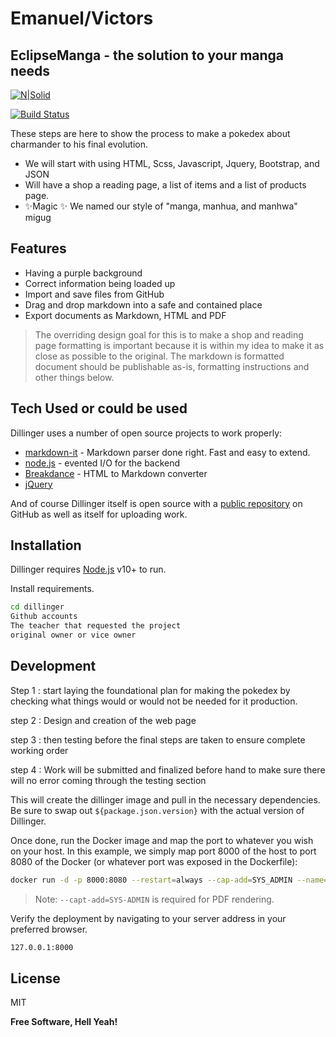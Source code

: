 # Emanuel/Victors
## EclipseManga - the solution to your manga needs

[![N|Solid](https://cldup.com/dTxpPi9lDf.thumb.png)](https://nodesource.com/products/nsolid)

[![Build Status](https://travis-ci.org/joemccann/dillinger.svg?branch=master)](https://travis-ci.org/joemccann/dillinger)

These steps are here to show the process to make a pokedex about charmander to his final evolution.

- We will start with using HTML, Scss, Javascript, Jquery, Bootstrap, and JSON 
- Will have a shop a reading page, a list of items and a list of products page.
- ✨Magic ✨ We named our style of "manga, manhua, and manhwa" migug

## Features

- Having a purple background
- Correct information being loaded up
- Import and save files from GitHub
- Drag and drop markdown into a safe and contained place
- Export documents as Markdown, HTML and PDF


> The overriding design goal for this is to make a shop and reading page
> formatting is important because it is within my idea to make it
> as close as possible to the original. 
> The markdown is formatted document should be
> publishable as-is, formatting instructions and other things below.


## Tech Used or could be used

Dillinger uses a number of open source projects to work properly:

- [markdown-it] - Markdown parser done right. Fast and easy to extend.
- [node.js] - evented I/O for the backend
- [Breakdance](https://breakdance.github.io/breakdance/) - HTML
to Markdown converter
- [jQuery]

And of course Dillinger itself is open source with a [public repository][dill]
 on GitHub as well as itself for uploading work.

## Installation

Dillinger requires [Node.js](https://nodejs.org/) v10+ to run.

Install requirements.

```sh
cd dillinger
Github accounts
The teacher that requested the project
original owner or vice owner
```

## Development

Step 1 : start laying the foundational plan for making the pokedex by checking what things would or would not be needed for it production.

step 2 : Design and creation of the web page

step 3 : then testing before the final steps are taken to ensure complete working order

step 4 : Work will be submitted and finalized before hand to make sure there will no error coming through the testing section

This will create the dillinger image and pull in the necessary dependencies.
Be sure to swap out `${package.json.version}` with the actual
version of Dillinger.

Once done, run the Docker image and map the port to whatever you wish on
your host. In this example, we simply map port 8000 of the host to
port 8080 of the Docker (or whatever port was exposed in the Dockerfile):

```sh
docker run -d -p 8000:8080 --restart=always --cap-add=SYS_ADMIN --name=dillinger <youruser>/dillinger:${package.json.version}
```

> Note: `--capt-add=SYS-ADMIN` is required for PDF rendering.

Verify the deployment by navigating to your server address in
your preferred browser.

```sh
127.0.0.1:8000
```

## License

MIT

**Free Software, Hell Yeah!**

[//]: # (These are reference links used in the body of this note and get stripped out when the markdown processor does its job. There is no need to format nicely because it shouldn't be seen. Thanks SO - http://stackoverflow.com/questions/4823468/store-comments-in-markdown-syntax)

   [dill]: <https://github.com/joemccann/dillinger>
   [git-repo-url]: <https://github.com/joemccann/dillinger.git>
   [john gruber]: <http://daringfireball.net>
   [df1]: <http://daringfireball.net/projects/markdown/>
   [markdown-it]: <https://github.com/markdown-it/markdown-it>
   [Ace Editor]: <http://ace.ajax.org>
   [node.js]: <http://nodejs.org>
   [Twitter Bootstrap]: <http://twitter.github.com/bootstrap/>
   [jQuery]: <http://jquery.com>
   [@tjholowaychuk]: <http://twitter.com/tjholowaychuk>
   [express]: <http://expressjs.com>
   [AngularJS]: <http://angularjs.org>
   [Gulp]: <http://gulpjs.com>

   [PlDb]: <https://github.com/joemccann/dillinger/tree/master/plugins/dropbox/README.md>
   [PlGh]: <https://github.com/joemccann/dillinger/tree/master/plugins/github/README.md>
   [PlGd]: <https://github.com/joemccann/dillinger/tree/master/plugins/googledrive/README.md>
   [PlOd]: <https://github.com/joemccann/dillinger/tree/master/plugins/onedrive/README.md>
   [PlMe]: <https://github.com/joemccann/dillinger/tree/master/plugins/medium/README.md>
   [PlGa]: <https://github.com/RahulHP/dillinger/blob/master/plugins/googleanalytics/README.md>
